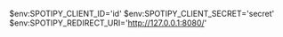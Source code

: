 

$env:SPOTIPY_CLIENT_ID='id'
$env:SPOTIPY_CLIENT_SECRET='secret'
$env:SPOTIPY_REDIRECT_URI='http://127.0.0.1:8080/'

